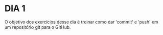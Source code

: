 # DIA 1

O objetivo dos exercícios desse dia é treinar como dar 'commit' e 'push' em um repositório git para o GitHub.


